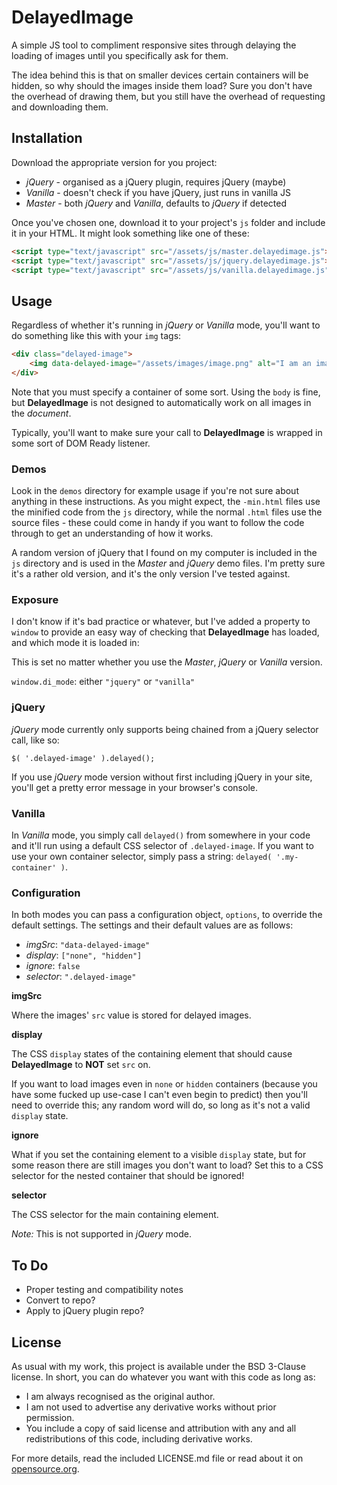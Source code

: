 DelayedImage
============

A simple JS tool to compliment responsive sites through delaying the loading of images until you specifically ask for them.

The idea behind this is that on smaller devices certain containers will be hidden, so why should the images inside them load? Sure you don't have the overhead of drawing them, but you still have the overhead of requesting and downloading them.

## Installation ##

Download the appropriate version for you project:

* *jQuery* - organised as a jQuery plugin, requires jQuery (maybe)
* *Vanilla* - doesn't check if you have jQuery, just runs in vanilla JS
* *Master* - both *jQuery* and *Vanilla*, defaults to *jQuery* if detected

Once you've chosen one, download it to your project's `js` folder and include it in your HTML. It might look something like one of these:

```html
<script type="text/javascript" src="/assets/js/master.delayedimage.js"></script>
<script type="text/javascript" src="/assets/js/jquery.delayedimage.js"></script>
<script type="text/javascript" src="/assets/js/vanilla.delayedimage.js"></script>
```

## Usage ##

Regardless of whether it's running in *jQuery* or *Vanilla* mode, you'll want to do something like this with your `img` tags:

```html
<div class="delayed-image">
    <img data-delayed-image="/assets/images/image.png" alt="I am an image!" width="100%" />
</div>
```

Note that you must specify a container of some sort. Using the `body` is fine, but __DelayedImage__ is not designed to automatically work on all images in the *document*.

Typically, you'll want to make sure your call to __DelayedImage__ is wrapped in some sort of DOM Ready listener.

### Demos ###

Look in the `demos` directory for example usage if you're not sure about anything in these instructions. As you might expect, the `-min.html` files use the minified code from the `js` directory, while the normal `.html` files use the source files - these could come in handy if you want to follow the code through to get an understanding of how it works.

A random version of jQuery that I found on my computer is included in the `js` directory and is used in the *Master* and *jQuery* demo files. I'm pretty sure it's a rather old version, and it's the only version I've tested against.

### Exposure ###

I don't know if it's bad practice or whatever, but I've added a property to `window` to provide an easy way of checking that __DelayedImage__ has loaded, and which mode it is loaded in:

This is set no matter whether you use the *Master*, *jQuery* or *Vanilla* version.

`window.di_mode`: either `"jquery"` or `"vanilla"`

### jQuery ###

*jQuery* mode currently only supports being chained from a jQuery selector call, like so:

```jquery
$( '.delayed-image' ).delayed();
```
If you use *jQuery* mode version without first including jQuery in your site, you'll get a pretty error message in your browser's console.

### Vanilla ###

In *Vanilla* mode, you simply call `delayed()` from somewhere in your code and it'll run using a default CSS selector of `.delayed-image`. If you want to use your own container selector, simply pass a string: `delayed( '.my-container' )`.

### Configuration ###

In both modes you can pass a configuration object, `options`, to override the default settings. The settings and their default values are as follows:

* *imgSrc*: `"data-delayed-image"`
* *display*: `["none", "hidden"]`
* *ignore*: `false`
* *selector*: `".delayed-image"`

__imgSrc__

Where the images' `src` value is stored for delayed images.

__display__

The CSS `display` states of the containing element that should cause __DelayedImage__ to __NOT__ set `src` on.

If you want to load images even in `none` or `hidden` containers (because you have some fucked up use-case I can't even begin to predict) then you'll need to override this; any random word will do, so long as it's not a valid `display` state.

__ignore__

What if you set the containing element to a visible `display` state, but for some reason there are still images you don't want to load? Set this to a CSS selector for the nested container that should be ignored!

__selector__

The CSS selector for the main containing element.

*Note:* This is not supported in *jQuery* mode.

## To Do ##

* Proper testing and compatibility notes
* Convert to repo?
* Apply to jQuery plugin repo?

## License ##

As usual with my work, this project is available under the BSD 3-Clause license. In short, you can do whatever you want with this code as long as:

* I am always recognised as the original author.
* I am not used to advertise any derivative works without prior permission.
* You include a copy of said license and attribution with any and all redistributions of this code, including derivative works.

For more details, read the included LICENSE.md file or read about it on [opensource.org](http://opensource.org/licenses/BSD-3-Clause).